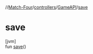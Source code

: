 //[Match-Four](../../../index.md)/[controllers](../index.md)/[GameAPI](index.md)/[save](save.md)

# save

[jvm]\
fun [save](save.md)()
